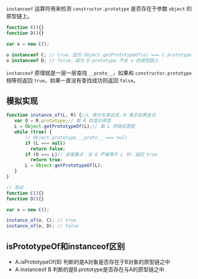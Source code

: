 #

`instanceof` 运算符用来检测 `constructor.prototype` 是否存在于参数 `object` 的原型链上。

```js
function C(){}
function D(){}

var o = new C();

o instanceof C; // true，因为 Object.getPrototypeOf(o) === C.prototype
o instanceof D; // false，因为 D.prototype 不在 o 的原型链上
```

`instanceof` 原理就是一层一层查找 `__proto__`，如果和 `constructor.prototype` 相等则返回 `true`，如果一直没有查找成功则返回 `false`。

## 模拟实现

```js
function instance_of(L, R) {//L 表示左表达式，R 表示右表达式
   var O = R.prototype;// 取 R 的显示原型
   L = Object.getPrototypeOf(L);// 取 L 的隐式原型
   while (true) {
       // Object.prototype.__proto__ === null
       if (L === null)
         return false;
       if (O === L)// 这里重点：当 O 严格等于 L 时，返回 true
         return true;
       L = Object.getPrototypeOf(L);
   }
}

// 测试
function C(){}
function D(){}

var o = new C();

instance_of(o, C); // true
instance_of(o, D); // false
```

## isPrototypeOf和instanceof区别

- A.isPrototypeOf(B) 判断的是A对象是否存在于B对象的原型链之中
- A instanceof B  判断的是B.prototype是否存在与A的原型链之中
